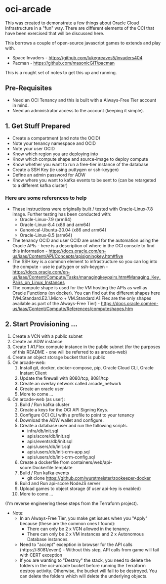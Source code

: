 # oci-arcade

This was created to demonstrate a few things about Oracle Cloud Infrastructure in a "fun" way. There are different elements of the OCI that have been exercised that will be discussed here.

This borrows a couple of open-source javascript games to extends and play with.

- Space Invaders - https://github.com/lukegreaves5/invaders404
- Pacman - https://github.com/masonicGIT/pacman

This is a rought set of notes to get this up and running.

## Pre-Requisites

- Need an OCI Tenancy and this is built with a Always-Free Tier account in mind.
- Need an administrator access to the account (keeping it simple).

## 1. Get Stuff Prepared

- Create a compartment (and note the OCID)
- Note your tenancy namespace and OCID
- Note your user OCID
- Know which region you are deploying into
- Know which compute shape and source-image to deploy compute
- Know whether you want to run a free-tier instance of the database
- Create a SSH Key (ie using puttygen or ssh-keygen)
- Define an admin password for ADW
- Know where you want to kafka events to be sent to (can be retargeted to a different kafka cluster)

### Here are some references to help

- These instructions were originally built / tested with Oracle-Linux-7.8 image. Further testing has been conducted with:
  - Oracle-Linux-7.9 (arm64)
  - Oracle-Linux-8.4 (x86 and arm64)
  - Canonical-Ubuntu-20.04 (x86 and arm64)
  - Oracle-Linux-8.5 (arm64)
- The tenancy OCID and user OCID are used for the automation using the Oracle APIs - here is a description of where in the OCI console to find this information - https://docs.oracle.com/en-us/iaas/Content/API/Concepts/apisigningkey.htm#five
- The SSH key is a common element to infrastructure so you can log into the compute - use ie puttygen or ssh-keygen - https://docs.oracle.com/en-us/iaas/Content/Compute/Tasks/managingkeypairs.htm#Managing_Key_Pairs_on_Linux_Instances
- The compute shape is used for the VM hosting the APIs as well as Oracle Functions (on docker). You can find out the different shapes here (VM.Standard.E2.1.Micro + VM.Standard.A1.Flex are the only shapes available as part of the Always-Free Tier) - https://docs.oracle.com/en-us/iaas/Content/Compute/References/computeshapes.htm

## 2. Start Provisioning ...

1. Create a VCN with a public subnet
1. Create an ADW instance
1. Create 1 A1.Flex compute instance in the public subnet (for the purposes of this README - one will be referred to as arcade-web)
1. Create an object storage bucket that is public
1. On arcade-web:
    1. Install git, docker, docker-compose, pip, Oracle Cloud CLI, Oracle Instant Client
    1. Update the firewall with 8080/tcp, 8081/tcp
    1. Create an overlay network called arcade_network
    1. Create an oracle user
    1. More to come ... 
1. On arcade-web (as user):
    1. Build / Run kafka cluster
    1. Create a keys for the OCI API Signing Keys.
    1. Configure OCI CLI with a profile to point to your tenancy
    1. Download the ADW wallet and configure.
    1. Create a database user and run the following scripts.
        - infra/db/init.sql
        - apis/score/db/init.sql
        - apis/events/db/init.sql
        - apis/users/db/init.sql
        - apis/users/db/init-crm-app.sql
        - apis/users/db/init-crm-config.sql
    1. Create a dockerfile from containers/web/api-score.Dockerfile.template
    1. Build / Run kafka events
        - git clone https://github.com/wurstmeister/zookeeper-docker
    1. Build and Run api-score NodeJS server
    1. Upload games to object storage (if user api-key is enabled)
    1. More to come ... 

(I'm reverse engineering these steps from the Terraform project).

- Note:
  - In an Always-Free Tier, you make get issues when you "Apply" because (these are the common ones I found):
    - There can only be 2 x VCN allowed in the tenancy.
    - There can only be 2 x VM instances and 2 x Autonomous Database instances.
  - Need to "accept" exception in browser for the API calls (https://<compute-public-ip>:8081/event) - Without this step, API calls from game will fail with CERT exception
  - If you are wanting to "Destroy" the stack, you need to delete the folders in the oci-arcade bucket before running the Terraform destroy activity. Otherwise, the bucket will fail to be destroyed. You can delete the folders which will delete the underlying objects.
